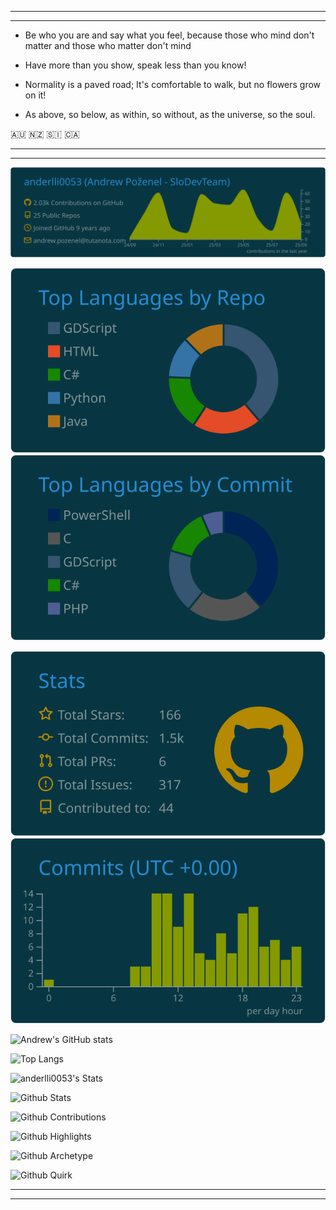 <hr>
<hr>

- Be who you are and say what you feel, because those who mind don't matter and those who matter don't mind

- Have more than you show, speak less than you know!

- Normality is a paved road; It's comfortable to walk, but no flowers grow on it!

- As above, so below, as within, so without, as the universe, so the soul.


🇦🇺         🇳🇿         🇸🇮         🇨🇦

<hr>
<hr>

![](https://raw.githubusercontent.com/anderlli0053/anderlli0053/main/profile-summary-card-output/solarized_dark/0-profile-details.svg)

![](https://raw.githubusercontent.com/anderlli0053/anderlli0053/main/profile-summary-card-output/solarized_dark/1-repos-per-language.svg) ![](https://raw.githubusercontent.com/anderlli0053/anderlli0053/main/profile-summary-card-output/solarized_dark/2-most-commit-language.svg)

![](https://raw.githubusercontent.com/anderlli0053/anderlli0053/main/profile-summary-card-output/solarized_dark/3-stats.svg) ![](https://raw.githubusercontent.com/anderlli0053/anderlli0053/main/profile-summary-card-output/solarized_dark/4-productive-time.svg)

![Andrew's GitHub stats](https://github-readme-streak-stats.herokuapp.com/?user=anderlli0053&theme=dark&background=000000)

![Top Langs](https://github-readme-stats.vercel.app/api/top-langs/?username=anderlli0053&layout=compact&theme=vision-friendly-dark)

![anderlli0053's Stats](https://github-readme-stats.vercel.app/api?username=anderlli0053&theme=dracula&show_icons=true&hide_border=true&count_private=true)

![Github Stats](https://greptile-stats.vercel.app/api/widget/anderlli0053/stats)

![Github Contributions](https://greptile-stats.vercel.app/api/widget/anderlli0053/contributions)

![Github Highlights](https://greptile-stats.vercel.app/api/widget/anderlli0053/highlights)

![Github Archetype](https://greptile-stats.vercel.app/api/widget/anderlli0053/archtype)

![Github Quirk](https://greptile-stats.vercel.app/api/widget/anderlli0053/quirk)



<hr>
<hr>
